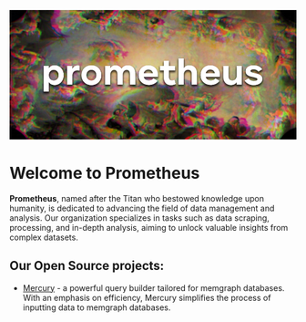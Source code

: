 ![Header](/BannerBrand.png)

# Welcome to Prometheus

**Prometheus**, named after the Titan who bestowed knowledge upon humanity, is dedicated to advancing the field of data management and analysis. Our organization specializes in tasks such as data scraping, processing, and in-depth analysis, aiming to unlock valuable insights from complex datasets.

## Our Open Source projects:

- [Mercury](https://github.com/PrometheusD4T4/Mercury) - a powerful query builder tailored for memgraph databases. With an emphasis on efficiency, Mercury simplifies the process of inputting data to memgraph databases.

